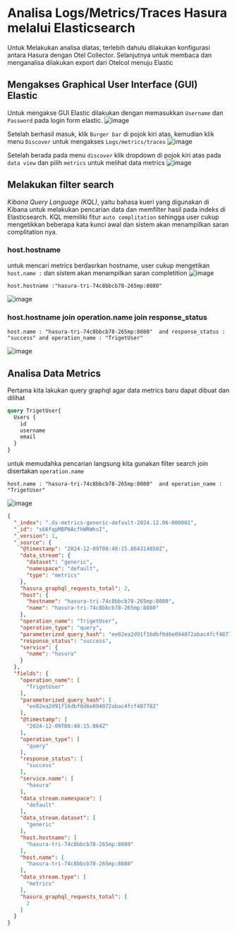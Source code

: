 # Analisa Logs/Metrics/Traces Hasura melalui Elasticsearch
Untuk Melakukan analisa diatas, terlebih dahulu dilakukan konfigurasi antara Hasura dengan Otel Collector. Selanjutnya untuk membaca dan menganalisa dilakukan export dari Otelcol menuju Elastic

## Mengakses Graphical User Interface (GUI) Elastic
Untuk mengakse GUI Elastic dilakukan dengan memasukkan `Username` dan `Password` pada login form elastic.
![image](https://github.com/user-attachments/assets/accb4ea6-466b-437d-bd82-fb05f261fdf1)

Setelah berhasil masuk, klik `Burger bar` di pojok kiri atas, kemudian klik menu `Discover` untuk mengakses `Logs/metrics/traces`
![image](https://github.com/user-attachments/assets/3a122f1b-2bd5-4282-b5ed-746f2bcef246)

Setelah berada pada menu `discover` klik dropdown di pojok kiri atas pada `data view` dan pilih `metrics` untuk melihat data metrics
![image](https://github.com/user-attachments/assets/196143b7-d589-4d50-8a9a-3c795141f476)


## Melakukan filter search
*Kibana Query Language (KQL)*, yaitu bahasa kueri yang digunakan di Kibana untuk melakukan pencarian data dan memfilter hasil pada indeks di Elasticsearch. KQL memiliki fitur `auto complitation` sehingga user cukup mengetikkan beberapa kata kunci awal dan sistem akan menampilkan saran complitation nya.

### host.hostname
untuk mencari metrics berdasrkan hostname, user cukup mengetikan `host.name :` dan sistem akan menampilkan saran completition
![image](https://github.com/user-attachments/assets/1cc6329a-e365-444a-99c9-9d0d21d5a727)
```KQL
host.hostname :"hasura-tri-74c8bbcb78-265mp:8080"
```
![image](https://github.com/user-attachments/assets/10d326d6-0351-44c0-b7a6-d97634a68756)

### host.hostname join operation.name join response_status
```KQL
host.name : "hasura-tri-74c8bbcb78-265mp:8080"  and response_status : "success" and operation_name : "TrigetUser" 
```
![image](https://github.com/user-attachments/assets/a765c9b6-7865-49a8-9172-8f273ceffd9f)


## Analisa Data Metrics
Pertama kita lakukan query graphql agar data metrics baru dapat dibuat dan dilihat
```graphql
query TrigetUser{
  Users {
    id
    username
    email
  }
}
```
untuk memudahka pencarian langsung kita gunakan filter search join disertakan `operation.name`
```KQL
host.name : "hasura-tri-74c8bbcb78-265mp:8080"  and operation_name : "TrigetUser"
```
![image](https://github.com/user-attachments/assets/3f7198d0-245e-4121-9a57-c5c6b0345cd7)

```json
{
  "_index": ".ds-metrics-generic-default-2024.12.06-000001",
  "_id": "s66fqpMBPHAcfhWRWhsI",
  "_version": 1,
  "_source": {
    "@timestamp": "2024-12-09T08:48:15.864314850Z",
    "data_stream": {
      "dataset": "generic",
      "namespace": "default",
      "type": "metrics"
    },
    "hasura_graphql_requests_total": 2,
    "host": {
      "hostname": "hasura-tri-74c8bbcb78-265mp:8080",
      "name": "hasura-tri-74c8bbcb78-265mp:8080"
    },
    "operation_name": "TrigetUser",
    "operation_type": "query",
    "parameterized_query_hash": "ee02ea2d91f16dbf0d6e094072abac4fcf487782",
    "response_status": "success",
    "service": {
      "name": "hasura"
    }
  },
  "fields": {
    "operation_name": [
      "TrigetUser"
    ],
    "parameterized_query_hash": [
      "ee02ea2d91f16dbf0d6e094072abac4fcf487782"
    ],
    "@timestamp": [
      "2024-12-09T08:48:15.864Z"
    ],
    "operation_type": [
      "query"
    ],
    "response_status": [
      "success"
    ],
    "service.name": [
      "hasura"
    ],
    "data_stream.namespace": [
      "default"
    ],
    "data_stream.dataset": [
      "generic"
    ],
    "host.hostname": [
      "hasura-tri-74c8bbcb78-265mp:8080"
    ],
    "host.name": [
      "hasura-tri-74c8bbcb78-265mp:8080"
    ],
    "data_stream.type": [
      "metrics"
    ],
    "hasura_graphql_requests_total": [
      2
    ]
  }
}
```

